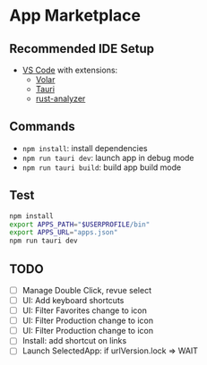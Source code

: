 # App Marketplace

## Recommended IDE Setup

- [VS Code](https://code.visualstudio.com/) with extensions:
  - [Volar](https://marketplace.visualstudio.com/items?itemName=Vue.volar) 
  - [Tauri](https://marketplace.visualstudio.com/items?itemName=tauri-apps.tauri-vscode) 
  - [rust-analyzer](https://marketplace.visualstudio.com/items?itemName=rust-lang.rust-analyzer)

## Commands
- `npm install`: install dependencies
- `npm run tauri dev`: launch app in debug mode
- `npm run tauri build`: build app build mode

## Test
```sh
npm install
export APPS_PATH="$USERPROFILE/bin"
export APPS_URL="apps.json"
npm run tauri dev
```

## TODO
- [ ] Manage Double Click, revue select
- [ ] UI: Add keyboard shortcuts
- [ ] UI: Filter Favorites change to icon
- [ ] UI: Filter Production change to icon
- [ ] UI: Filter Production change to icon
- [ ] Install: add shortcut on links
- [ ] Launch SelectedApp: if urlVersion.lock => WAIT
